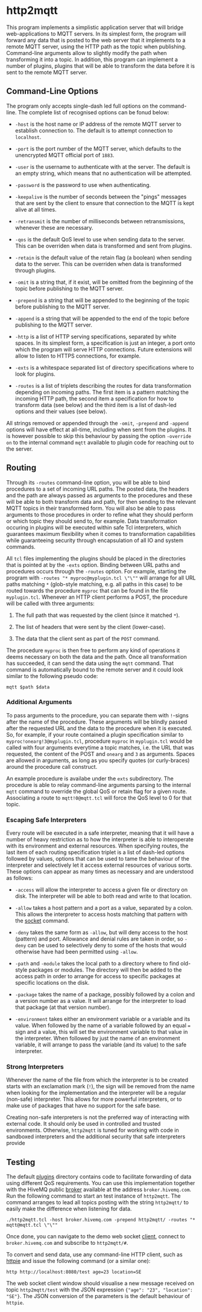 # http2mqtt

This program implements a simplistic application server that will bridge
web-applications to MQTT servers. In its simplest form, the program will forward
any data that is posted to the web server that it implements to a remote MQTT
server, using the HTTP path as the topic when publishing. Command-line arguments
allow to slightly modify the path when transforming it into a topic. In
addition, this program can implement a number of plugins, plugins that will be
able to transform the data before it is sent to the remote MQTT server.

## Command-Line Options

The program only accepts single-dash led full options on the command-line.
The complete list of recognised options can be fonud below:

- `-host` is the host name or IP address of the remote MQTT server to establish
  connection to. The default is to attempt connection to `localhost`.
  
- `-port` is the port number of the MQTT server, which defaults to the
  unencrypted MQTT official port of `1883`.
  
- `-user` is the username to authenticate with at the server. The default is an
  empty string, which means that no authentication will be attempted.
  
- `-password` is the password to use when authenticating.

- `-keepalive` is the number of seconds between the "pings" messages that are
  sent by the client to ensure that connection to the MQTT is kept alive at all
  times.
  
- `-retransmit` is the number of milliseconds between retransmissions, whenever
  these are necessary.
  
- `-qos` is the default QoS level to use when sending data to the server. This
  can be overriden when data is transformed and sent from plugins.
  
- `-retain` is the default value of the retain flag (a boolean) when sending
  data to the server. This can be overriden when data is transformed through
  plugins.
  
- `-omit` is a string that, if it exist, will be omitted from the beginning of
  the topic before publishing to the MQTT server.
  
- `-prepend` is a string that will be appended to the beginning of the topic
  before publishing to the MQTT server.

- `-append` is a string that will be appended to the end of the topic before
  publishing to the MQTT server.

- `-http` is a list of HTTP serving specifications, separated by white spaces.
  In its simplest form, a specification is just an integer, a port onto which
  the program will serve HTTP connections. Future extensions will allow to
  listen to HTTPS connections, for example.
  
- `-exts` is a whitespace separated list of directory specifications where to
  look for plugins.
  
- `-routes` is a list of triplets describing the routes for data transformation
  depending on incoming paths. The first item is a pattern matching the incoming
  HTTP path, the second item a specification for how to transform data (see
  below) and the third item is a list of dash-led options and their values (see
  below).
  
All strings removed or appended through the `-omit`, `-prepend` and `-append`
options will have effect at all-time, including when sent from the plugins. It
is however possible to skip this behaviour by passing the option `-override on`
to the internal command `mqtt` available to plugin code for reaching out to the
server.

## Routing

Through its `-routes` command-line option, you will be able to bind procedures
to a set of incoming URL paths. The posted data, the headers and the path are
always passed as arguments to the procedures and these will be able to both
transform data and path, for then sending to the relevant MQTT topics in their
transformed form. You will also be able to pass arguments to those procedures in
order to refine what they should perform or which topic they should send to, for
example. Data transformation occuring in plugins will be executed within safe
Tcl interpreters, which guarantees maximum flexibility when it comes to
transformation capabilities while guaranteeing security through encapsulation of
all IO and system commands.

All `tcl` files implementing the plugins should be placed in the directories
that is pointed at by the `-exts` option. Binding between URL paths and
procedures occurs through the `-routes` option. For example, starting the
program with `-routes "* myproc@myplugin.tcl \"\""` will arrange for all URL
paths matching `*` (glob-style matching, e.g. all paths in this case) to be
routed towards the procedure `myproc` that can be found in the file
`myplugin.tcl`. Whenever an HTTP client performs a POST, the procedure will be
called with three arguments:

1. The full path that was requested by the client (since it matched
   `*`).

2. The list of headers that were sent by the client (lower-case).

3. The data that the client sent as part of the `POST` command.

The procedure `myproc` is then free to perform any kind of operations it deems
necessary on both the data and the path.  Once all transformation has succeeded,
it can send the data using the `mqtt` command.  That command is automatically
bound to the remote server and it could look similar to the following pseudo
code:

    mqtt $path $data

### Additional Arguments

To pass arguments to the procedure, you can separate them with `!`-signs after
the name of the procedure.  These arguments will be blindly passed after the
requested URL and the data to the procedure when it is executed.  So, for
example, if your route contained a plugin specification similar to
`myproc!onearg!3@myplugin.tcl`, procedure `myproc` in `myplugin.tcl` would be
called with four arguments everytime a topic matches, i.e. the URL that was
requested, the content of the POST and `onearg` and `3` as arguments.  Spaces
are allowed in arguments, as long as you specify quotes (or curly-braces) around
the procedure call construct.

An example procedure is availabe under the `exts` subdirectory. The procedure is
able to relay command-line arguments parsing to the internal `mqtt` command to
override the global QoS or retain flag for a given route. Associating a route to
`mqtt!0@mqtt.tcl` will force the QoS level to 0 for that topic.

### Escaping Safe Interpreters

Every route will be executed in a safe interpreter, meaning that it will have a
number of heavy restriction as to how the interpreter is able to interoperate
with its environment and external resources. When specifying routes, the last
item of each routing specification triplet is a list of dash-led options
followed by values, options that can be used to tame the behaviour of the
interpreter and selectively let it access external resources of various sorts.
These options can appear as many times as necessary and are understood as
follows:

- `-access` will allow the interpreter to access a given file or directory on
  disk. The interpreter will be able to both read and write to that location.

- `-allow` takes a host pattern and a port as a value, separated by a colon.
  This allows the interpreter to access hosts matching that pattern with the
  [socket] command.

- `-deny` takes the same form as `-allow`, but will deny access to the host
  (pattern) and port. Allowance and denial rules are taken in order, so `-deny`
  can be used to selectively deny to some of the hosts that would otherwise have
  had been permitted using `-allow`.

- `-path` and `-module` takes the local path to a directory where to find
  old-style packages or modules.  The directory will then be added to the access
  path in order to arrange for access to specific packages at specific locations
  on the disk.

- `-package` takes the name of a package, possibly followed by a colon and a
  version number as a value. It will arrange for the interpreter to load that
  package (at that version number).

- `-environment` takes either an environment variable or a variable and its
  value. When followed by the name of a variable followed by an equal `=` sign
  and a value, this will set the environment variable to that value in the
  interpreter. When followed by just the name of an environment variable, it
  will arrange to pass the variable (and its value) to the safe interpreter.

  [socket]: https://www.tcl.tk/man/tcl/TclCmd/socket.htm

### Strong Interpreters

Whenever the name of the file from which the interpreter is to be created starts
with an exclamation mark (`!`), the sign will be removed from the name when
looking for the implementation and the interpreter will be a regular (non-safe)
interpreter. This allows for more powerful interpreters, or to make use of
packages that have no support for the safe base.

Creating non-safe interpreters is not the preferred way of interacting with
external code. It should only be used in controlled and trusted environments.
Otherwise, `http2mqtt` is tuned for working with code in sandboxed interpreters
and the additional security that safe interpreters provide

## Testing

The default [plugins](exts/) directory contains code to facilitate forwarding of
data using different QoS requirements. You can use this implementation together
with the HiveMQ public [broker](https://www.hivemq.com/try-out/) available at
the address `broker.hivemq.com`. Run the following command to start an test
instance of `http2mqtt`. The command arranges to lead all topics posting with the string `http2mqtt/` to easily make the difference when listening for data.

    ./http2mqtt.tcl -host broker.hivemq.com -prepend http2mqtt/ -routes "* mqtt@mqtt.tcl \"\""

Once done, you can navigate to the demo web socket
[client](http://www.hivemq.com/demos/websocket-client/), connect to
`broker.hivemq.com` and subscribe to `http2mqtt/#`.

To convert and send data, use any command-line HTTP client, such as
[httpie](https://httpie.org/) and issue the following command (or a similar
one):

    http http://localhost:8080/test age=23 location=SE

The web socket client window should visualise a new message received on topic `http2mqtt/test` with the JSON expression `{"age": "23", "location": "SE"}`. The JSON conversion of the parameters is the default behaviour of `httpie`.